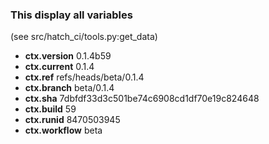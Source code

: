 ### This display all variables

(see src/hatch_ci/tools.py:get_data)

- **ctx.version**  0.1.4b59
- **ctx.current**  0.1.4
- **ctx.ref**      refs/heads/beta/0.1.4
- **ctx.branch**   beta/0.1.4
- **ctx.sha**      7dbfdf33d3c501be74c6908cd1df70e19c824648
- **ctx.build**    59
- **ctx.runid**    8470503945
- **ctx.workflow** beta